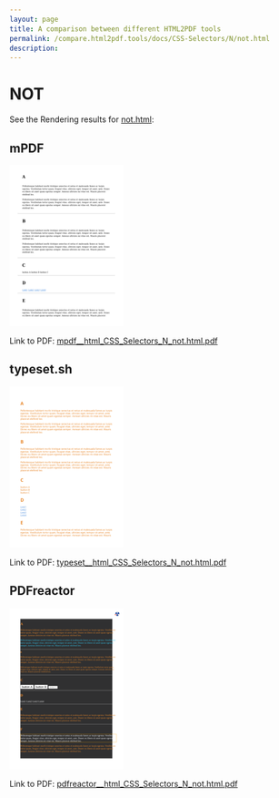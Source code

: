 ```yaml
---
layout: page
title: A comparison between different HTML2PDF tools
permalink: /compare.html2pdf.tools/docs/CSS-Selectors/N/not.html
description: 
---
```


# NOT

See the Rendering results for [not.html](/html/CSS%20Selectors/N/not.html):

## mPDF
![](mpdf__html_CSS_Selectors_N_not.html.png) 

Link to PDF: [mpdf__html_CSS_Selectors_N_not.html.pdf](mpdf__html_CSS_Selectors_N_not.html.pdf)

## typeset.sh
![](typeset__html_CSS_Selectors_N_not.html.png) 

Link to PDF: [typeset__html_CSS_Selectors_N_not.html.pdf](typeset__html_CSS_Selectors_N_not.html.pdf)

## PDFreactor
![](pdfreactor__html_CSS_Selectors_N_not.html.png) 

Link to PDF: [pdfreactor__html_CSS_Selectors_N_not.html.pdf](pdfreactor__html_CSS_Selectors_N_not.html.pdf)
